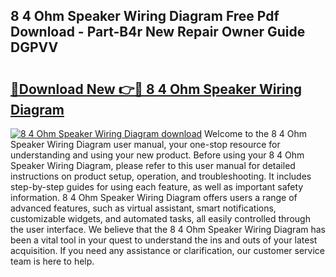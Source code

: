 ## 8 4 Ohm Speaker Wiring Diagram Free Pdf Download - Part-B4r New Repair Owner Guide DGPVV

# <h2><a href="http://dfk716.blite.top/?on=8+4+Ohm+Speaker+Wiring+Diagram">🔗Download New 👉🔴 8 4 Ohm Speaker Wiring Diagram</a></h2>

[![8 4 Ohm Speaker Wiring Diagram download](https://i.imgur.com/lujVjoI.png)](http://dfk716.blite.top/?on=8+4+Ohm+Speaker+Wiring+Diagram)
Welcome to the 8 4 Ohm Speaker Wiring Diagram user manual, your one-stop resource for understanding and using your new product. Before using your 8 4 Ohm Speaker Wiring Diagram, please refer to this user manual for detailed instructions on product setup, operation, and troubleshooting. It includes step-by-step guides for using each feature, as well as important safety information. 8 4 Ohm Speaker Wiring Diagram offers users a range of advanced features, such as virtual assistant, smart notifications, customizable widgets, and automated tasks, all easily controlled through the user interface. We believe that the 8 4 Ohm Speaker Wiring Diagram has been a vital tool in your quest to understand the ins and outs of your latest acquisition. If you need any assistance or clarification, our customer service team is here to help.
